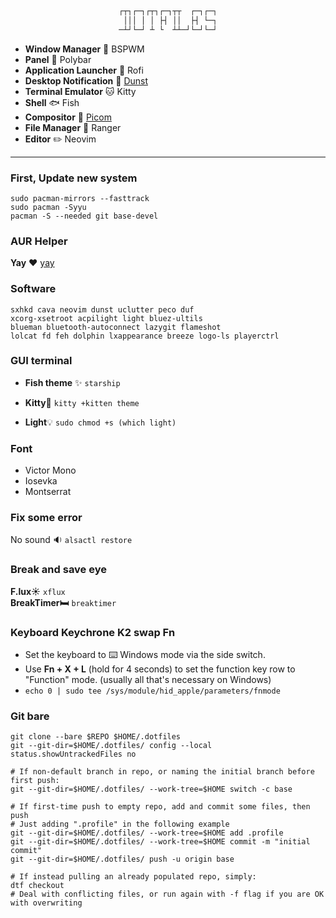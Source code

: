 
<div align="center">


```css

┌┬┐┌─┐┌┬┐┌─┐┬┬  ┌─┐┌─┐
 │││ │ │ ├┤ ││  ├┤ └─┐
─┴┘└─┘ ┴ └  ┴┴─┘└─┘└─┘

```

</div>

- **Window Manager** :bento: BSPWM
- **Panel** :blossom: Polybar
- **Application Launcher** :rocket: Rofi
- **Desktop Notification** :herb: [Dunst](https://github.com/dunst-project/dunst)
- **Terminal Emulator** :cat: Kitty
- **Shell** 🐟 Fish
- **Compositor** :shaved_ice: [Picom](https://github.com/yshui/picom)
- **File Manager** :flower_playing_cards: Ranger
- **Editor** :pencil2: Neovim

---
### First, Update new system 
  ``` 
  sudo pacman-mirrors --fasttrack
  sudo pacman -Syyu   
  pacman -S --needed git base-devel 
  ```
### AUR Helper
  **Yay** :heart: [yay](https://github.com/Jguer/yay)  
### Software
```
sxhkd cava neovim dunst uclutter peco duf
xcorg-xsetroot acpilight light bluez-ultils
blueman bluetooth-autoconnect lazygit flameshot 
lolcat fd feh dolphin lxappearance breeze logo-ls playerctrl
```

### GUI terminal 
- **Fish theme** :sparkles: `starship`  
- **Kitty**:seedling: `kitty +kitten theme`

- **Light**:bulb: `sudo chmod +s (which light)`

### Font 
- Victor Mono  
- Iosevka  
- Montserrat

### Fix some error
No sound :sound: `alsactl restore`

### Break and save eye
__F.lux:sunny:__ `xflux`  
__BreakTimer:bed:__ `breaktimer`

### Keyboard Keychrone K2 swap Fn 
- Set the keyboard to :keyboard: Windows mode via the side switch.
- Use **Fn + X + L** (hold for 4 seconds) to set the function key row to "Function" mode. (usually all that's necessary on Windows)
- `echo 0 | sudo tee /sys/module/hid_apple/parameters/fnmode`

### Git bare
```
git clone --bare $REPO $HOME/.dotfiles
git --git-dir=$HOME/.dotfiles/ config --local status.showUntrackedFiles no

# If non-default branch in repo, or naming the initial branch before first push:
git --git-dir=$HOME/.dotfiles/ --work-tree=$HOME switch -c base

# If first-time push to empty repo, add and commit some files, then push
# Just adding ".profile" in the following example
git --git-dir=$HOME/.dotfiles/ --work-tree=$HOME add .profile
git --git-dir=$HOME/.dotfiles/ --work-tree=$HOME commit -m "initial commit"
git --git-dir=$HOME/.dotfiles/ push -u origin base

# If instead pulling an already populated repo, simply:
dtf checkout
# Deal with conflicting files, or run again with -f flag if you are OK with overwriting
```
